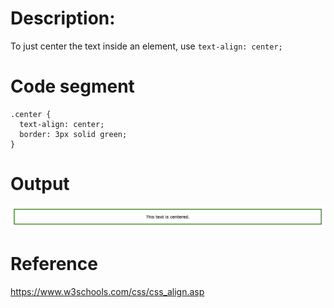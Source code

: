 # Description:
To just center the text inside an element, use `text-align: center;`

# Code segment
```
.center {
  text-align: center;
  border: 3px solid green;
}
```
# Output
![Center Align Text](./Center_Align_Text.png "Center Align Text")

# Reference
https://www.w3schools.com/css/css_align.asp